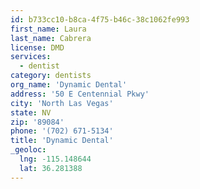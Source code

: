 ```yaml
---
id: b733cc10-b8ca-4f75-b46c-38c1062fe993
first_name: Laura
last_name: Cabrera
license: DMD
services:
  - dentist
category: dentists
org_name: 'Dynamic Dental'
address: '50 E Centennial Pkwy'
city: 'North Las Vegas'
state: NV
zip: '89084'
phone: '(702) 671-5134'
title: 'Dynamic Dental'
_geoloc:
  lng: -115.148644
  lat: 36.281388
---
```


